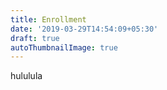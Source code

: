 ```yaml
---
title: Enrollment
date: '2019-03-29T14:54:09+05:30'
draft: true
autoThumbnailImage: true
---
```

hululula
